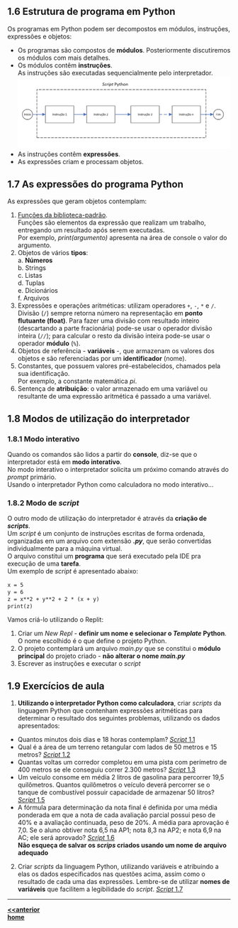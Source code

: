 ## 1.6 Estrutura de programa em Python

Os programas em Python podem ser decompostos em módulos, instruções, expressões e objetos:

- Os programas são compostos de **módulos**. Posteriormente discutiremos os módulos com mais detalhes.
- Os módulos contêm **instruções**.  
As instruções são executadas sequencialmente pelo interpretador.  
![Estrutura Python](/prog_aulas/images_prog/estruturapython.jpg)  
- As instruções contêm **expressões**.
- As expressões criam e processam objetos.

## 1.7 As expressões do programa Python

As expressões que geram objetos contemplam:

1. [Funções da biblioteca-padrão](https://docs.python.org/pt-br/3/library/functions.html).  
Funções são elementos da expressão que realizam um trabalho, entregando um resultado após serem executadas.  
Por exemplo, *print(argumento)* apresenta na área de console o valor do argumento.
3. Objetos de vários **tipos**:  
  a. **Números**  
  b. Strings  
  c. Listas  
  d. Tuplas  
  e. Dicionários  
  f. Arquivos  
3. Expressões e operações aritméticas: utilizam operadores `+`, `-`, `*` e `/`. Divisão (`/`) sempre retorna número na representação em **ponto flutuante (float)**. Para fazer uma divisão com resultado inteiro (descartando a parte fracionária) pode-se usar o operador divisão inteira (`//`); para calcular o resto da divisão inteira pode-se usar o operador **módulo** (`%`).
4. Objetos de referência - **variáveis** -, que armazenam os valores dos objetos e são referenciadas por um **identificador** (nome).
5. Constantes, que possuem valores pré-estabelecidos, chamados pela sua identificação.  
Por exemplo, a constante matemática *pi*.
6. Sentença de **atribuição**: o valor armazenado em uma variável ou resultante de uma expressão aritmética é passado a uma variável.
  
## 1.8 Modos de utilização do interpretador
### 1.8.1 Modo interativo
Quando os comandos são lidos a partir do **console**, diz-se que o interpretador está em **modo interativo**.  
No modo interativo o interpretador solicita um próximo comando através do *prompt* primário.  
Usando o interpretador Python como calculadora no modo interativo...

### 1.8.2 Modo de *script*
O outro modo de utilização do interpretador é através da **criação de *scripts***.  
Um *script* é um conjunto de instruções escritas de forma ordenada, organizadas em um arquivo com extensão ***.py***, 
que serão convertidas individualmente para a máquina virtual.  
O arquivo constitui um **programa** que será executado pela IDE pra execução de uma **tarefa**.  
Um exemplo de *script* é apresentado abaixo:
```
x = 5
y = 6
z = x**2 + y**2 + 2 * (x + y)
print(z)
```
Vamos criá-lo utilizando o Replit:
1. Criar um *New Repl* - **definir um nome e selecionar o *Template* Python**. O nome escolhido é o que define o projeto Python.
2. O projeto contemplará um arquivo *main.py* que se constitui o **módulo principal** do projeto criado - **não alterar o nome *main.py***
3. Escrever as instruções e executar o *script*

## 1.9 Exercícios de aula 
1. **Utilizando o interpretador Python como calculadora**, criar *scripts* da linguagem Python que contenham expressões aritméticas para determinar o resultado dos seguintes problemas, utilizando os dados apresentados:  
- Quantos minutos dois dias e 18 horas contemplam? [*Script* 1.1](https://github.com/claytonjasilva/prog_exemplos/blob/main/minutos.py)  
- Qual é a área de um terreno retangular com lados de 50 metros e 15 metros? [*Script* 1.2](https://github.com/claytonjasilva/prog_exemplos/blob/main/area.py)   
- Quantas voltas um corredor completou em uma pista com perímetro de 400 metros se ele conseguiu correr 2.300 metros? [*Script* 1.3](https://github.com/claytonjasilva/prog_exemplos/blob/main/volta.py)  
- Um veículo consome em média 2 litros de gasolina para percorrer 19,5 quilômetros. Quantos quilômetros o veículo deverá percorrer se o tanque de combustível possuir capacidade de armazenar 50 litros? [*Script* 1.5](https://github.com/claytonjasilva/prog_exemplos/blob/main/veiculo.py)  
- A fórmula para determinação da nota final é definida por uma média ponderada em que a nota de cada avaliação parcial possui peso de 40% e a avaliação continuada, peso de 20%. A média para aprovação é 7,0. Se o aluno obtiver nota 6,5 na AP1; nota 8,3 na AP2; e nota 6,9 na AC; ele será aprovado? [*Script* 1.6](https://github.com/claytonjasilva/prog_exemplos/blob/main/nota.py)  
**Não esqueça de salvar os *scrips* criados usando um nome de arquivo adequado**
2. Criar *scripts* da linguagem Python, utilizando variáveis e atribuindo a elas os dados especificados nas questões acima, assim como o resultado de cada uma das expressões. Lembre-se de utilizar **nomes de variáveis** que facilitem a legibilidade do *script*. [*Script* 1.7](https://github.com/claytonjasilva/prog_exemplos/blob/main/nota2.py)

___
**[<<anterior](prog_replit.md)**  
**[home](/progPython_aulas.md)**
